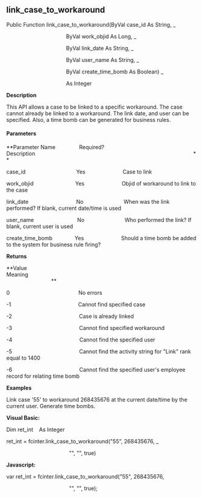 link_case_to_workaround
-------------------------

Public Function link_case_to_workaround(ByVal case_id As String, _

                                        ByVal work_objid As Long, _

                                        ByVal link_date As String, _

                                        ByVal user_name As String, _

                                        ByVal create_time_bomb As Boolean) _

                                        As Integer

**Description**

This API allows a case to be linked to a specific workaround. The case cannot already be linked to a workaround. The link date, and user can be specified. Also, a time bomb can be generated for business rules.

#### Parameters
**Parameter Name                Required?             Description                                                                                                          **

case_id                                  Yes                         Case to link

work_objid                            Yes                         Objid of workaround to link to the case

link_date                                No                           When was the link performed? If blank, current date/time is used

user_name                             No                           Who performed the link? If blank, current user is used

create_time_bomb               Yes                         Should a time bomb be added to the system for business rule firing?

**Returns**

**Value                                     Meaning                                                                                                                                               **

0                                              No errors

-1                                             Cannot find specified case

-2                                             Case is already linked

-3                                             Cannot find specified workaround

-4                                             Cannot find the specified user

-5                                             Cannot find the activity string for "Link" rank equal to 1400

-6                                             Cannot find the specified user's employee record for relating time bomb

**Examples**

 Link case '55' to workaround 268435676 at the current date/time by the current user. Generate time bombs.

**Visual Basic:**

Dim ret_int    As Integer

ret_int = fcinter.link_case_to_workaround("55", 268435676, _

                                          "", "", true)

**Javascript:**

var ret_int = fcinter.link_case_to_workaround("55", 268435676,

                                          "", "", true);